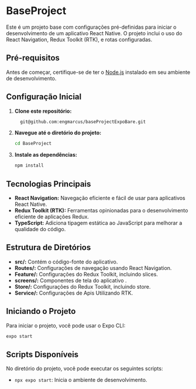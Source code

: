 # BaseProject

Este é um projeto base com configurações pré-definidas para iniciar o desenvolvimento de um aplicativo React Native. O projeto inclui o uso do React Navigation, Redux Toolkit (RTK), e rotas configuradas.

## Pré-requisitos

Antes de começar, certifique-se de ter o [Node.js](https://nodejs.org/) instalado em seu ambiente de desenvolvimento.

## Configuração Inicial

1. **Clone este repositório:**
    ```bash
      git@github.com:engmarcus/baseProjectExpoBare.git
    ```

2. **Navegue até o diretório do projeto:**
    ```bash
    cd BaseProject
    ```

3. **Instale as dependências:**
    ```bash
    npm install
    ```

## Tecnologias Principais

- **React Navigation:** Navegação eficiente e fácil de usar para aplicativos React Native.
- **Redux Toolkit (RTK):** Ferramentas opinionadas para o desenvolvimento eficiente de aplicações Redux.
- **TypeScript:** Adiciona tipagem estática ao JavaScript para melhorar a qualidade do código.

## Estrutura de Diretórios

- **src/:** Contém o código-fonte do aplicativo.
- **Routes/:** Configurações de navegação usando React Navigation.
- **Feature/:** Configurações do Redux Toolkit, incluindo slices.
- **screens/:** Componentes de tela do aplicativo .
- **Store/:** Configurações do Redux Toolkit, incluindo store.
- **Service/:** Configurações de Apis Utilizando RTK.

## Iniciando o Projeto

Para iniciar o projeto, você pode usar o Expo CLI:

```bash
expo start
```
## Scripts Disponíveis

No diretório do projeto, você pode executar os seguintes scripts:

- `npx expo start`: Inicia o ambiente de desenvolvimento.


